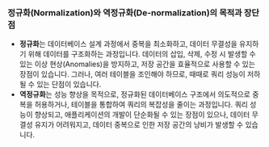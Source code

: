### 정규화(Normalization)와 역정규화(De-normalization)의 목적과 장단점

* **정규화**는 데이터베이스 설계 과정에서 중복을 최소화하고, 데이터 무결성을 유지하기 위해 데이터를 구조화하는 과정입니다. 데이터의 삽입, 삭제, 수정 시 발생할 수 있는 이상 현상(Anomalies)을 방지하고, 저장 공간을 효율적으로 사용할 수 있는 장점이 있습니다. 그러나, 여러 테이블을 조인해야 하므로, 때때로 쿼리 성능이 저하될 수 있는 단점이 있습니다.
* **역정규화**는 성능 향상을 목적으로, 정규화된 데이터베이스 구조에서 의도적으로 중복을 허용하거나, 테이블을 통합하여 쿼리의 복잡성을 줄이는 과정입니다. 쿼리 성능이 향상되고, 애플리케이션의 개발이 단순화될 수 있는 장점이 있으나, 데이터 무결성 유지가 어려워지고, 데이터 중복으로 인한 저장 공간의 낭비가 발생할 수 있습니다.
